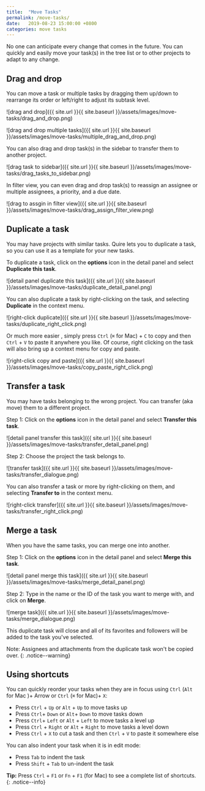 ```yaml
---
title:  "Move Tasks"
permalink: /move-tasks/
date:   2019-08-23 15:00:00 +0800
categories: move tasks
---
```

No one can anticipate every change that comes in the future. 
You can quickly and easily move your task(s) in the tree list or to other projects to adapt to any change.


## Drag and drop

You can move a task or multiple tasks by dragging them up/down to rearrange its order or left/right to adjust its subtask level.

![drag and drop]({{ site.url }}{{ site.baseurl }}/assets/images/move-tasks/drag_and_drop.png)

![drag and drop multiple tasks]({{ site.url }}{{ site.baseurl }}/assets/images/move-tasks/multiple_drag_and_drop.png)

You can also drag and drop task(s) in the sidebar to transfer them to another project.

![drag task to sidebar]({{ site.url }}{{ site.baseurl }}/assets/images/move-tasks/drag_tasks_to_sidebar.png)

In filter view, you can even drag and drop task(s) to reassign an assignee or multiple assignees, a priority, and a due date.

![drag to assgin in filter view]({{ site.url }}{{ site.baseurl }}/assets/images/move-tasks/drag_assign_filter_view.png)


## Duplicate a task

You may have projects with similar tasks. Quire lets you to duplicate a task, so you can use it as a template for your new tasks.

To duplicate a task, click on the **options** icon in the detail panel and select **Duplicate this task**.

![detail panel duplicate this task]({{ site.url }}{{ site.baseurl }}/assets/images/move-tasks/duplicate_detail_panel.png)

You can also duplicate a task by right-clicking on the task, and selecting **Duplicate** in the context menu.

![right-click duplicate]({{ site.url }}{{ site.baseurl }}/assets/images/move-tasks/duplicate_right_click.png)

Or much more easier , simply press `Ctrl` (`⌘` for Mac) + `C` to copy and then `Ctrl` + `V` to paste it anywhere you like. Of course, right clicking on the task will also bring up a context menu for copy and paste. 

![right-click copy and paste]({{ site.url }}{{ site.baseurl }}/assets/images/move-tasks/copy_paste_right_click.png)



## Transfer a task

You may have tasks belonging to the wrong project. You can transfer (aka move) them to a different project.

Step 1: Click on the **options** icon in the detail panel and select **Transfer this task**.

![detail panel transfer this task]({{ site.url }}{{ site.baseurl }}/assets/images/move-tasks/transfer_detail_panel.png)

Step 2: Choose the project the task belongs to.

![transfer task]({{ site.url }}{{ site.baseurl }}/assets/images/move-tasks/transfer_dialogue.png)

You can also transfer a task or more by right-clicking on them, and selecting **Transfer to** in the context menu.

![right-click transfer]({{ site.url }}{{ site.baseurl }}/assets/images/move-tasks/transfer_right_click.png)


## Merge a task

When you have the same tasks, you can merge one into another.

Step 1: Click on the **options** icon in the detail panel and select **Merge this task**.

![detail panel merge this task]({{ site.url }}{{ site.baseurl }}/assets/images/move-tasks/merge_detail_panel.png)

Step 2: Type in the name or the ID of the task you want to merge with, and click on **Merge**.

![merge task]({{ site.url }}{{ site.baseurl }}/assets/images/move-tasks/merge_dialogue.png)

This duplicate task will close and all of its favorites and followers will be added to the task you've selected.

Note: Assignees and attachments from the duplicate task won't be copied over.
{: .notice--warning}



## Using shortcuts

You can quickly reorder your tasks when they are in focus using `Ctrl` (`Alt` for Mac )+ Arrow or `Ctrl` (`⌘` for Mac)+ `X`:

- Press `Ctrl` + `Up` or `Alt` + `Up` to move tasks up
- Press `Ctrl`+ `Down` or `Alt`+ `Down` to move tasks down
- Press `Ctrl`+ `Left` or `Alt` + `Left` to move tasks a level up
- Press `Ctrl` + `Right` or `Alt` + `Right` to move tasks a level down
- Press `Ctrl` + `X` to cut a task and then `Ctrl` + `V` to paste it somewhere else

You can also indent your task when it is in edit mode:

- Press `Tab` to indent the task
- Press `Shift` + `Tab` to un-indent the task

**Tip:** Press `Ctrl` + `F1` or `Fn` + `F1` (for Mac) to see a complete list of shortcuts.
{: .notice--info}


